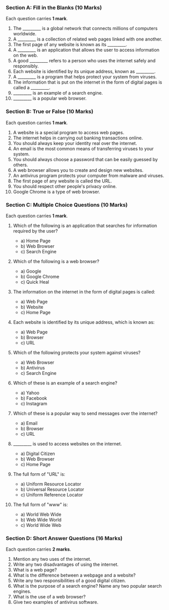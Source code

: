 ### **Section A: Fill in the Blanks** (10 Marks)

Each question carries **1 mark**.

1. The _________ is a global network that connects millions of computers worldwide.
2. A _________ is a collection of related web pages linked with one another.
3. The first page of any website is known as its _________.
4. A _________ is an application that allows the user to access information on the web.
5. A good _________ refers to a person who uses the internet safely and responsibly.
6. Each website is identified by its unique address, known as _________.
7. A _________ is a program that helps protect your system from viruses.
8. The information that is put on the internet in the form of digital pages is called a _________.
9. _________ is an example of a search engine.
10. _________ is a popular web browser.
 

### **Section B: True or False** (10 Marks)

Each question carries **1 mark**.

1. A website is a special program to access web pages.  
2. The internet helps in carrying out banking transactions online.
3. You should always keep your identity real over the internet.
4. An email is the most common means of transferring viruses to your system.
5. You should always choose a password that can be easily guessed by others.
6. A web browser allows you to create and design new websites.
7. An antivirus program protects your computer from malware and viruses.
8. The first page of any website is called the URL.
9. You should respect other people's privacy online.
10. Google Chrome is a type of web browser.
 

### **Section C: Multiple Choice Questions** (10 Marks)

Each question carries **1 mark**.

1. Which of the following is an application that searches for information required by the user?
   - a) Home Page
   - b) Web Browser
   - c) Search Engine  

2. Which of the following is a web browser?
   - a) Google
   - b) Google Chrome
   - c) Quick Heal  

3. The information on the internet in the form of digital pages is called:
   - a) Web Page
   - b) Website
   - c) Home Page  

4. Each website is identified by its unique address, which is known as:
   - a) Web Page
   - b) Browser
   - c) URL  

5. Which of the following protects your system against viruses?
   - a) Web Browser
   - b) Antivirus
   - c) Search Engine  

6. Which of these is an example of a search engine?
   - a) Yahoo
   - b) Facebook
   - c) Instagram  

7. Which of these is a popular way to send messages over the internet?
   - a) Email
   - b) Browser
   - c) URL  

8. _________ is used to access websites on the internet.
   - a) Digital Citizen
   - b) Web Browser
   - c) Home Page  

9. The full form of "URL" is:
   - a) Uniform Resource Locator
   - b) Universal Resource Locator
   - c) Uniform Reference Locator  

10. The full form of "www" is:
    - a) World Web Wide
    - b) Web Wide World
    - c) World Wide Web  
 

### **Section D: Short Answer Questions** (16 Marks)

Each question carries **2 marks**.

1. Mention any two uses of the internet.
2. Write any two disadvantages of using the internet.
3. What is a web page?
4. What is the difference between a webpage and a website?
5. Write any two responsibilities of a good digital citizen.
6. What is the purpose of a search engine? Name any two popular search engines.
7. What is the use of a web browser?
8. Give two examples of antivirus software.
